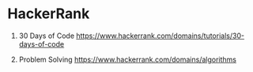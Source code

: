 # HackerRank

1. 30 Days of Code
https://www.hackerrank.com/domains/tutorials/30-days-of-code

2. Problem Solving
https://www.hackerrank.com/domains/algorithms
